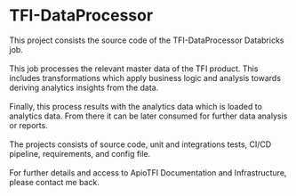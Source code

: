 # TFI-DataProcessor 
This project consists the source code of the TFI-DataProcessor Databricks job. 
<br><br>
This job processes the relevant master data of the TFI product. This includes transformations which apply business logic and analysis towards deriving analytics insights from the data.
<br><br>
Finally, this process results with the analytics data which is loaded to analytics data. From there it can be later consumed for further data analysis or reports.
<br><br>
The projects consists of source code, unit and integrations tests, CI/CD pipeline, requirements, and config file.
<br><br>
For further details and access to ApioTFI Documentation and Infrastructure, please contact me back.